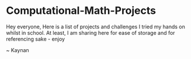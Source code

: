# Computational-Math-Projects

Hey everyone, 
Here is a list of projects and challenges I tried my hands on whilst in school.
At least, I am sharing here for ease of storage and for referencing sake - enjoy

~ Kaynan

